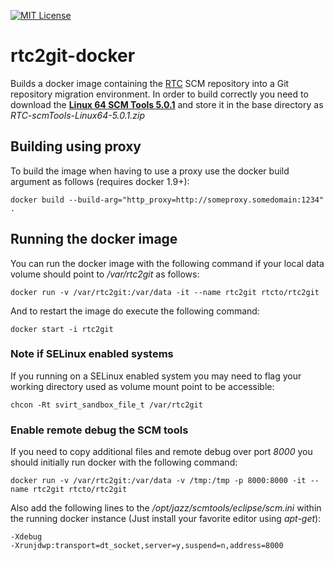 [![MIT License](https://img.shields.io/badge/licsense-MIT-orange.svg)](https://github.com/rtcTo/rtc2git-docker/blob/master/LICENSE)

# rtc2git-docker
Builds a docker image containing the [RTC](https://jazz.net/products/rational-team-concert/) SCM repository into a Git repository migration environment. In order to build correctly you need to download the **[Linux 64 SCM Tools 5.0.1](https://jazz.net/downloads/rational-team-concert/releases/5.0.1?p=allDownloads)** and store it in the base directory as *RTC-scmTools-Linux64-5.0.1.zip*

## Building using proxy
To build the image when having to use a proxy use the docker build argument 
as follows (requires docker 1.9+):

```
docker build --build-arg="http_proxy=http://someproxy.somedomain:1234" .
```

## Running the docker image
You can run the docker image with the following command if your local data volume should point to */var/rtc2git* as follows:

```
docker run -v /var/rtc2git:/var/data -it --name rtc2git rtcto/rtc2git
```

And to restart the image do execute the following command:

```
docker start -i rtc2git
```

### Note if SELinux enabled systems
If you running on a SELinux enabled system you may need to flag your working directory used as volume mount point to be accessible:

```
chcon -Rt svirt_sandbox_file_t /var/rtc2git
```

### Enable remote debug the SCM tools

If you need to copy additional files and remote debug over port *8000* you should initially run docker with the following command:

```
docker run -v /var/rtc2git:/var/data -v /tmp:/tmp -p 8000:8000 -it --name rtc2git rtcto/rtc2git
```

Also add the following lines to the */opt/jazz/scmtools/eclipse/scm.ini* within the running docker instance (Just install your favorite
editor using *apt-get*):

```
-Xdebug
-Xrunjdwp:transport=dt_socket,server=y,suspend=n,address=8000
```
